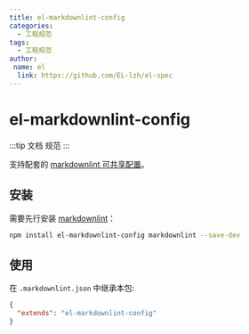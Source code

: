 ```yaml
---
title: el-markdownlint-config
categories:
  - 工程规范
tags:
  - 工程规范
author:
 name: el
  link: https://github.com/EL-lzh/el-spec
---
```


# el-markdownlint-config

:::tip
文档 规范
:::

支持配套的 [markdownlint 可共享配置](https://www.npmjs.com/package/markdownlint#optionsconfig)。

## 安装

需要先行安装 [markdownlint](https://www.npmjs.com/package/markdownlint)：

```bash
npm install el-markdownlint-config markdownlint --save-dev
```

## 使用

在 `.markdownlint.json` 中继承本包:

```json
{
  "extends": "el-markdownlint-config"
}
```
